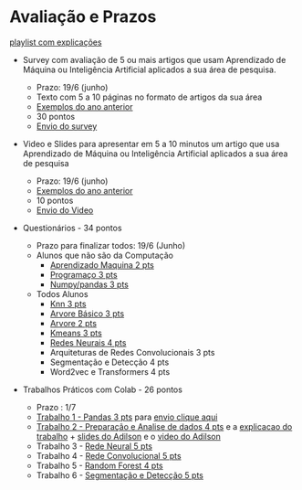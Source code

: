 # Avaliação e Prazos

[playlist com explicações](https://youtu.be/HFHuGfpaiaw)


* Survey com avaliação de 5 ou mais artigos que usam Aprendizado de Máquina ou Inteligência Artificial aplicados a sua área de pesquisa.
    * Prazo: 19/6  (junho)
    * Texto com 5 a 10 páginas no formato de artigos da sua área
    * [Exemplos do ano anterior](https://docs.google.com/document/d/1jVZnxh3E266Kn3GTUCmXg2aMAiSml0QwV7nh9rrja6w/edit?usp=sharing)
    * 30 pontos
    * [Envio do survey](https://forms.gle/siL4LjjKkjm5zHFm7)
* Video e Slides para apresentar em 5 a 10 minutos um artigo que usa Aprendizado de Máquina ou Inteligência Artificial aplicados a sua área de pesquisa
    * Prazo: 19/6 (junho)
    * [Exemplos do ano anterior](https://docs.google.com/document/d/1GCfwWVaz6JkTbzr-Z7cY4kc0ikT5Tamp-WX4xHLNq7U/edit?usp=sharing)
    * 10 pontos
    * [Envio do Video](https://forms.gle/QejQNwMRh3DbXYq46)
* Questionários - 34 pontos
    * Prazo para finalizar todos: 19/6 (Junho)
    * Alunos que não são da Computação
      * [Aprendizado Maquina 2 pts](https://forms.gle/bAzSjLXMDBuPiUVJ9)
      * [Programaço 3 pts](https://forms.gle/Kmfa8kfE7ukkLt6k7)
      * [Numpy/pandas 3 pts](https://forms.gle/pRsxW1k7qZRY8LyDA)
    * Todos Alunos
      * [Knn 3 pts](https://forms.gle/fiwHwVucTJDJ83hw9)
      * [Arvore Básico 3 pts](https://forms.gle/Hj7pnnKFyvJPeoUr5)
      * [Arvore 2 pts](https://forms.gle/frmPDq5knyu45BJ17)
      * [Kmeans 3 pts](https://forms.gle/4cuu8LLcEhjmtLPk6)
      * [Redes Neurais 4 pts](https://forms.gle/S8ex2uBEEPg7qMVc8)
      * Arquiteturas de Redes Convolucionais 3 pts
      * Segmentação e Detecção 4 pts  
      * Word2vec e Transformers  4 pts

* Trabalhos Práticos com Colab - 26 pontos
   * Prazo : 1/7
   * [Trabalho 1 - Pandas 3 pts](https://colab.research.google.com/drive/1rUlcUze00BSriWMDFWrHze781nRbvtZi?usp=sharing) para [envio clique aqui](https://forms.gle/hZH3w4jbQXU75zkn7)
   * [Trabalho 2 - Preparação e Analise de dados 4 pts](https://colab.research.google.com/drive/1mAPIaTOEpxtWZW35YjHJkchKMDb1nMX5?usp=sharing) e a [explicacao do trabalho](https://www.youtube.com/playlist?list=PLcvOyD_LMr6nddpu6v3Z28-yEAKuC38E9) + [slides do Adilson](https://docs.google.com/presentation/d/1HkZRF2ko6AyU2cyQCS5uaNPgeYAmdIqaShK6R2_Av-4/edit?usp=sharing) e o [video do Adilson](https://www.youtube.com/watch?v=kU3SpBnuFRo)
   * Trabalho 3 - [Rede Neural 5 pts](https://github.com/arduinoufv/inf620/blob/main/aulas/avalia%C3%A7%C3%A3o/Trabalho3.md)
   * Trabalho 4 - [Rede Convolucional 5 pts](https://github.com/arduinoufv/inf620/blob/main/aulas/avalia%C3%A7%C3%A3o/trabalho4.md)
   * Trabalho 5 - [Random Forest 4 pts](https://github.com/arduinoufv/inf620/blob/main/aulas/avalia%C3%A7%C3%A3o/trabalho5.md)
   * Trabalho 6 - [Segmentação e Detecção 5 pts](https://github.com/arduinoufv/inf620/blob/main/aulas/avalia%C3%A7%C3%A3o/trabalho6.md)

